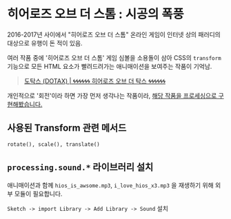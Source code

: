 # 히어로즈 오브 더 스톰 : 시공의 폭풍

2016-2017년 사이에서 "히어로즈 오브 더 스톰" 온라인 게임이 인터넷 상의 패러디의 대상으로 유행이 돈 적이 있음.

여러 작품 중에 '히어로즈 오브 더 스톰' 게임 심볼을 소용돌이 삼아  CSS의 `transform` 기능으로 모든 HTML 요소가 빨려드려가는 애니매이션을 보여주는 작품이 기억남.
> [도탁스 (DOTAX) | 🌀🌀🌀🌀🌀🌀 히어로즈 오브 더 탁스 🌀🌀🌀🌀🌀🌀](http://cafe.daum.net/dotax/FGFP/9109?q=%C8%F7%BE%EE%B7%CE%C1%EE%20%BF%C0%BA%EA%20%B4%F5%20%C5%B9%BD%BA%20%EC%8B%9C%EA%B3%B5%EC%9D%98%20%ED%8F%AD%ED%92%8D%EC%9D%80%20%EC%A0%95%EB%A7%90%20%EC%B5%9C%EA%B3%A0%EC%95%BC)

개인적으로 '회전'이라 하면 가장 먼저 생각나는 작품이라, [해당 작품을 프로세싱으로 구현해봤습니다.](./strom-is-awsome.pde)

## 사용된 Transform 관련 메서드

`rotate(), scale(), translate()`

## `processing.sound.*` 라이브러리 설치

애니매이션과 함께 `hios_is_awsome.mp3`, `i_love_hios_x3.mp3` 을 재생하기 위해 외부 모듈이 필요합니다.

`Sketch -> import Library -> Add Library -> Sound` 설치
